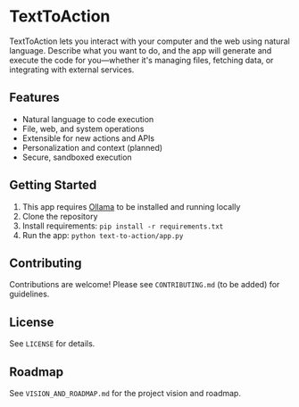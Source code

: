 # TextToAction

TextToAction lets you interact with your computer and the web using natural language. Describe what you want to do, and the app will generate and execute the code for you—whether it's managing files, fetching data, or integrating with external services.

## Features
- Natural language to code execution
- File, web, and system operations
- Extensible for new actions and APIs
- Personalization and context (planned)
- Secure, sandboxed execution

## Getting Started
1. This app requires [Ollama](https://ollama.com/) to be installed and running locally
2. Clone the repository
3. Install requirements: `pip install -r requirements.txt`
4. Run the app: `python text-to-action/app.py`

## Contributing
Contributions are welcome! Please see `CONTRIBUTING.md` (to be added) for guidelines.

## License
See `LICENSE` for details.

## Roadmap
See `VISION_AND_ROADMAP.md` for the project vision and roadmap.
